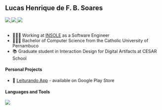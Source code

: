 ## Lucas Henrique de F. B. Soares   

<a href="https://www.behance.net/df35aa7e">
   <img src="https://img.shields.io/badge/Behance-0057ff?style=for-the-badge&logo=behance&logoColor=white" />
</a>

<a href="https://www.linkedin.com/in/lucashfbsoares/">
  <img src="https://img.shields.io/badge/LinkedIn-0077B5?style=for-the-badge&logo=linkedin&logoColor=white" />
</a> 

<a href="https://hub.docker.com/u/lucashfbsoares">
  <img src="https://img.shields.io/badge/docker-%230db7ed.svg?style=for-the-badge&logo=docker&logoColor=white" />
</a> 



<br/>
<br/>

- 🧑🏽‍💻 Working at [INSOLE](https://insole.com.br) as a Software Engineer
- 👨🏾‍🎓 Bachelor of Computer Science from the Catholic University of Pernambuco
- 📚 Graduate student in Interaction Design for Digital Artifacts at CESAR School

#### Personal Projects

- 📲 [Leiturando App](https://play.google.com/store/apps/details?id=com.leiturando) - available on Google Play Store

<!-- #### Languages

<p>
  <a href="https://skillicons.dev">
    <img src="https://skillicons.dev/icons?i=js,ts,go,java" />
  </a>
</p> -->

#### Languages and Tools

<p>
  <a href="https://skillicons.dev">
    <img src="https://skillicons.dev/icons?i=js,ts,go,java,nodejs,spring,express,nestjs,react,materialui,mongodb,mysql,postgres,adonis,kafka,jest,docker,kubernetes,jenkins&perline=10" />
  </a>
</p>


<!-- <div>
  <a href="https://github.com/fbsoares-lu">
  <img height="170em" src="https://github-readme-stats.vercel.app/api?username=fbsoares-lu&show_icons=true&theme=tokyonight&include_all_commits=true&count_private=true"/>  
  <img height="170em" src="https://github-readme-stats.vercel.app/api/top-langs/?username=fbsoares-lu&layout=compact&langs_count=7&theme=tokyonight"/>
</div> <br> -->

